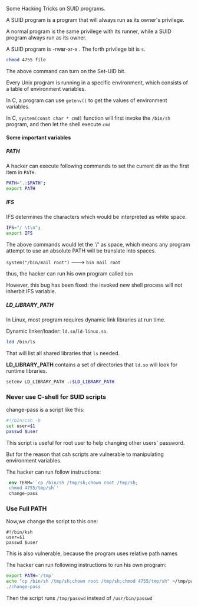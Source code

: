 
Some Hacking Tricks on SUID programs.
<!--more--->

A SUID program is a program that will always run as its owner's privilege.

A normal program is the same privilege with its runner, while a SUID program always run as its owner.

A SUID program is -rw**s**r-xr-x . The forth privilege bit is `s`.

```bash
chmod 4755 file
```

The above command can turn on the Set-UID bit.



Every Unix program is running in a specific environment, which consists of  a table of environment variables.

In C, a program can use `getenv()` to get the values of environment variables.

In C, `system(const char * cmd)` function will first invoke the `/bin/sh` program, and then let the shell execute `cmd`

#### Some important variables

##### PATH

A hacker can execute following commands to set the current dir as the first item in `PATH`.

```bash
PATH=".:$PATH";
export PATH
```



##### IFS

IFS determines the characters which would be interpreted as white space.

```bash
IFS="/ \t\n";
export IFS
```

The above commands would let the '/' as space, which means any program attempt to use an absolute PATH will be translate into spaces.

`system("/bin/mail root")` ---> `bin mail root`

thus, the hacker can run his own program called `bin`

However, this bug has been fixed: the invoked new shell process will not inherbit IFS variable.



##### LD_LIBRARY_PATH

In Linux, most program requires dynamic link libraries at run time.

Dynamic linker/loader: `ld.so`/`ld-linux.so`.

```bash
ldd /bin/ls
```

That will list all shared libraries that `ls` needed.

**LD_LIBRARY_PATH** contains a set of directories that `ld.so` will look for runtime libraries.

```bash
setenv LD_LIBRARY_PATH .:$LD_LIBRARY_PATH 
```





### Never use C-shell for SUID scripts

change-pass is a script like this:

```bash
#!/bin/csh -b
set user=$1
passwd $user
```

This script is useful for root user to help changing other users' password.



But for the reason that csh scripts are vulnerable to manipulating environment variables.

The hacker can run follow instructions:

```csh
 env TERM='`cp /bin/sh /tmp/sh;chown root /tmp/sh;
 chmod 4755/tmp/sh`'
 change-pass
```



### Use Full PATH

Now,we change the script to this one:

```ksh
#!/bin/ksh
user=$1
passwd $user
```

This is also vulnerable, because the program uses relative path names

The hacker can run following instructions to run his own program:

```bash
export PATH='/tmp'
echo "cp /bin/sh /tmp/sh;chown root /tmp/sh;chmod 4755/tmp/sh" >/tmp/passwd"
./change-pass
```

Then the script runs `/tmp/passwd` instead of  `/usr/bin/passwd`

